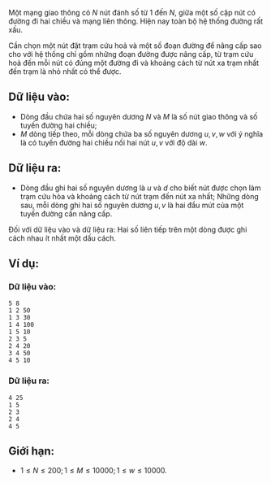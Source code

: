 Một mạng giao thông có $N$ nút đánh số từ $1$ đến $N$, giữa một số cặp nút có đường đi hai chiều và mạng liên thông. Hiện nay toàn bộ hệ thống đường rất xấu.

Cần chọn một nút đặt trạm cứu hoả và một số đoạn đường để nâng cấp sao cho với hệ thống chỉ gồm những đoạn đường được nâng cấp, từ trạm cứu hoả đến mỗi nút có đúng một đường đi và khoảng cách từ nút xa trạm nhất đến trạm là nhỏ nhất có thể được.

## Dữ liệu vào:
- Dòng đầu chứa hai số nguyên dương $N$ và $M$ là số nút giao thông và số tuyến đường hai chiều;
- $M$ dòng tiếp theo, mỗi dòng chứa ba số nguyên dương $u, v, w$ với ý nghĩa là có tuyến đường hai chiều nối hai nút $u, v$ với độ dài $w$.

## Dữ liệu ra:
- Dòng đầu ghi hai số nguyên dương là $u$ và $d$ cho biết nút được chọn làm trạm cứu hỏa và khoảng cách từ nút trạm đến nút xa nhất;
Những dòng sau, mỗi dòng ghi hai số nguyên dương $u, v$ là hai đầu mút của một tuyến đường cần nâng cấp.

Đối với dữ liệu vào và dữ liệu ra: Hai số liên tiếp trên một dòng được ghi cách nhau ít nhất một dấu cách.

## Ví dụ:
### Dữ liệu vào:
```
5 8
1 2 50
1 3 30
1 4 100
1 5 10
2 3 5
2 4 20
3 4 50
4 5 10
```

### Dữ liệu ra:
```
4 25
1 5
2 3
2 4
4 5
```

## Giới hạn:
- $1 ≤ N ≤ 200; 1 ≤ M ≤ 10000; 1 ≤ w ≤ 10000$.